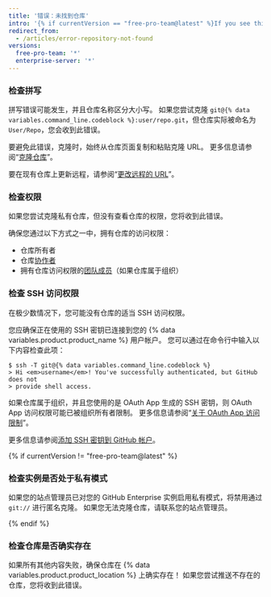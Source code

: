 ```yaml
---
title: '错误：未找到仓库'
intro: '{% if currentVersion == "free-pro-team@latest" %}If you see this error when cloning a repository, it means that the repository does not exist or you do not have permission to access it. 有一些针对此错误的解决方案，具体根据原因而定。{% else %}如果在克隆仓库时看到此错误，则意味着仓库不存在，您无权访问仓库，或者您的 GitHub Enterprise 实例处于私有模式。 有一些针对此错误的解决方案，具体根据原因而定。{% endif %}'
redirect_from:
  - /articles/error-repository-not-found
versions:
  free-pro-team: '*'
  enterprise-server: '*'
---
```


### 检查拼写

拼写错误可能发生，并且仓库名称区分大小写。  如果您尝试克隆 `git@{% data variables.command_line.codeblock %}:user/repo.git`，但仓库实际被命名为 `User/Repo`，您会收到此错误。

要避免此错误，克隆时，始终从仓库页面复制和粘贴克隆 URL。 更多信息请参阅“[克隆仓库](/articles/cloning-a-repository)”。

要在现有仓库上更新远程，请参阅“[更改远程的 URL](/articles/changing-a-remote-s-url)”。

### 检查权限

如果您尝试克隆私有仓库，但没有查看仓库的权限，您将收到此错误。

确保您通过以下方式之一中，拥有仓库的访问权限：

* 仓库所有者
* 仓库[协作者](/articles/inviting-collaborators-to-a-personal-repository)
* 拥有仓库访问权限的[团队成员](/articles/adding-organization-members-to-a-team)（如果仓库属于组织）

### 检查 SSH 访问权限

在极少数情况下，您可能没有仓库的适当 SSH 访问权限。

您应确保正在使用的 SSH 密钥已连接到您的 {% data variables.product.product_name %} 用户帐户。 您可以通过在命令行中输入以下内容检查此项：

```shell
$ ssh -T git@{% data variables.command_line.codeblock %}
> Hi <em>username</em>! You've successfully authenticated, but GitHub does not
> provide shell access.
```

如果仓库属于组织，并且您使用的是 OAuth App 生成的 SSH 密钥，则 OAuth App 访问权限可能已被组织所有者限制。 更多信息请参阅“<a href="/github/setting-up-and-managing-organizations-and-teams/about-oauth-app-access-restrictions" class="dotcom-only">关于 OAuth App 访问限制</a>”。

更多信息请参阅[添加 SSH 密钥到 GitHub 帐户](/articles/adding-a-new-ssh-key-to-your-github-account)。

{% if currentVersion != "free-pro-team@latest" %}

### 检查实例是否处于私有模式

如果您的站点管理员已对您的 GitHub Enterprise 实例启用私有模式，将禁用通过 `git://` 进行匿名克隆。 如果您无法克隆仓库，请联系您的站点管理员。

{% endif %}

### 检查仓库是否确实存在

如果所有其他内容失败，确保仓库在 {% data variables.product.product_location %} 上确实存在！ 如果您尝试推送不存在的仓库，您将收到此错误。
